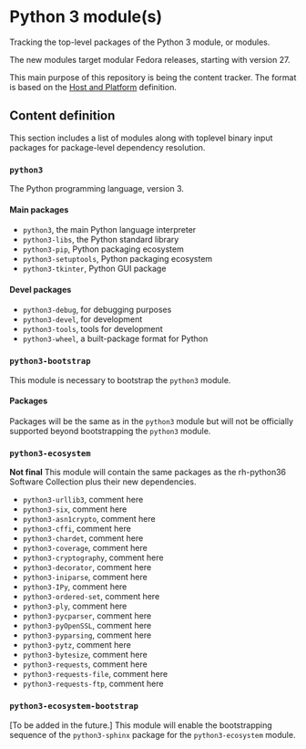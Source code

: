 # Python 3 module(s)

Tracking the top-level packages of the Python 3 module, or modules.

The new modules target modular Fedora releases, starting with version 27.

This main purpose of this repository is being the content tracker. The format is based on the [Host and Platform](https://github.com/fedora-modularity/hp) definition.

## Content definition

This section includes a list of modules along with toplevel binary input packages for package-level dependency resolution.


### `python3`

The Python programming language, version 3.

#### Main packages
* `python3`, the main Python language interpreter
* `python3-libs`, the Python standard library
* `python3-pip`, Python packaging ecosystem
* `python3-setuptools`, Python packaging ecosystem
* `python3-tkinter`, Python GUI package

#### Devel packages
* `python3-debug`, for debugging purposes
* `python3-devel`, for development
* `python3-tools`, tools for development
* `python3-wheel`, a built-package format for Python


### `python3-bootstrap`

This module is necessary to bootstrap the `python3` module.

#### Packages
Packages will be the same as in the `python3` module but will not be officially supported beyond bootstrapping the `python3` module.


### `python3-ecosystem`

**Not final**
This module will contain the same packages as the rh-python36 Software Collection plus their new dependencies.

* `python3-urllib3`, comment here
* `python3-six`, comment here
* `python3-asn1crypto`, comment here
* `python3-cffi`, comment here
* `python3-chardet`, comment here
* `python3-coverage`, comment here
* `python3-cryptography`, comment here
* `python3-decorator`, comment here
* `python3-iniparse`, comment here
* `python3-IPy`, comment here
* `python3-ordered-set`, comment here
* `python3-ply`, comment here
* `python3-pycparser`, comment here
* `python3-pyOpenSSL`, comment here
* `python3-pyparsing`, comment here
* `python3-pytz`, comment here
* `python3-bytesize`, comment here
* `python3-requests`, comment here
* `python3-requests-file`, comment here
* `python3-requests-ftp`, comment here


### `python3-ecosystem-bootstrap`

[To be added in the future.]
This module will enable the bootstrapping sequence of the `python3-sphinx` package for the `python3-ecosystem` module.

